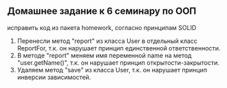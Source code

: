 ## Домашнее задание к 6 семинару по ООП
исправить код из пакета homework, согласно принципам SOLID

1. Перенесли метод "report" из класса User в отдельный класс ReportFor, т.к. он нарушает принцип единственной ответственности.
2. В методе "report" меняем имя переменной name на метод "user.getName()", т.к. он нарушает принцип открытости-закрытости.
3. Удаляем метод "save" из класса User, т.к. он нарушает принцип инверсии зависимостей.
